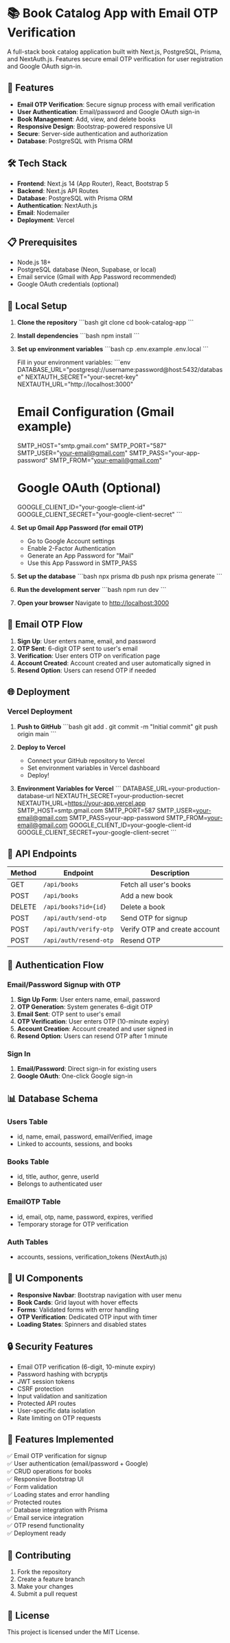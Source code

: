 # 📚 Book Catalog App with Email OTP Verification

A full-stack book catalog application built with Next.js, PostgreSQL, Prisma, and NextAuth.js. Features secure email OTP verification for user registration and Google OAuth sign-in.

## 🚀 Features

- **Email OTP Verification**: Secure signup process with email verification
- **User Authentication**: Email/password and Google OAuth sign-in
- **Book Management**: Add, view, and delete books
- **Responsive Design**: Bootstrap-powered responsive UI
- **Secure**: Server-side authentication and authorization
- **Database**: PostgreSQL with Prisma ORM

## 🛠️ Tech Stack

- **Frontend**: Next.js 14 (App Router), React, Bootstrap 5
- **Backend**: Next.js API Routes
- **Database**: PostgreSQL with Prisma ORM
- **Authentication**: NextAuth.js
- **Email**: Nodemailer
- **Deployment**: Vercel

## 📋 Prerequisites

- Node.js 18+ 
- PostgreSQL database (Neon, Supabase, or local)
- Email service (Gmail with App Password recommended)
- Google OAuth credentials (optional)

## 🔧 Local Setup

1. **Clone the repository**
   \`\`\`bash
   git clone <your-repo-url>
   cd book-catalog-app
   \`\`\`

2. **Install dependencies**
   \`\`\`bash
   npm install
   \`\`\`

3. **Set up environment variables**
   \`\`\`bash
   cp .env.example .env.local
   \`\`\`
   
   Fill in your environment variables:
   \`\`\`env
   DATABASE_URL="postgresql://username:password@host:5432/database"
   NEXTAUTH_SECRET="your-secret-key"
   NEXTAUTH_URL="http://localhost:3000"
   
   # Email Configuration (Gmail example)
   SMTP_HOST="smtp.gmail.com"
   SMTP_PORT="587"
   SMTP_USER="your-email@gmail.com"
   SMTP_PASS="your-app-password"
   SMTP_FROM="your-email@gmail.com"
   
   # Google OAuth (Optional)
   GOOGLE_CLIENT_ID="your-google-client-id"
   GOOGLE_CLIENT_SECRET="your-google-client-secret"
   \`\`\`

4. **Set up Gmail App Password (for email OTP)**
   - Go to Google Account settings
   - Enable 2-Factor Authentication
   - Generate an App Password for "Mail"
   - Use this App Password in SMTP_PASS

5. **Set up the database**
   \`\`\`bash
   npx prisma db push
   npx prisma generate
   \`\`\`

6. **Run the development server**
   \`\`\`bash
   npm run dev
   \`\`\`

7. **Open your browser**
   Navigate to [http://localhost:3000](http://localhost:3000)

## 📧 Email OTP Flow

1. **Sign Up**: User enters name, email, and password
2. **OTP Sent**: 6-digit OTP sent to user's email
3. **Verification**: User enters OTP on verification page
4. **Account Created**: Account created and user automatically signed in
5. **Resend Option**: Users can resend OTP if needed

## 🌐 Deployment

### Vercel Deployment

1. **Push to GitHub**
   \`\`\`bash
   git add .
   git commit -m "Initial commit"
   git push origin main
   \`\`\`

2. **Deploy to Vercel**
   - Connect your GitHub repository to Vercel
   - Set environment variables in Vercel dashboard
   - Deploy!

3. **Environment Variables for Vercel**
   \`\`\`
   DATABASE_URL=your-production-database-url
   NEXTAUTH_SECRET=your-production-secret
   NEXTAUTH_URL=https://your-app.vercel.app
   SMTP_HOST=smtp.gmail.com
   SMTP_PORT=587
   SMTP_USER=your-email@gmail.com
   SMTP_PASS=your-app-password
   SMTP_FROM=your-email@gmail.com
   GOOGLE_CLIENT_ID=your-google-client-id
   GOOGLE_CLIENT_SECRET=your-google-client-secret
   \`\`\`

## 📱 API Endpoints

| Method | Endpoint | Description |
|--------|----------|-------------|
| GET | `/api/books` | Fetch all user's books |
| POST | `/api/books` | Add a new book |
| DELETE | `/api/books?id={id}` | Delete a book |
| POST | `/api/auth/send-otp` | Send OTP for signup |
| POST | `/api/auth/verify-otp` | Verify OTP and create account |
| POST | `/api/auth/resend-otp` | Resend OTP |

## 🔐 Authentication Flow

### Email/Password Signup with OTP
1. **Sign Up Form**: User enters name, email, password
2. **OTP Generation**: System generates 6-digit OTP
3. **Email Sent**: OTP sent to user's email
4. **OTP Verification**: User enters OTP (10-minute expiry)
5. **Account Creation**: Account created and user signed in
6. **Resend Option**: Users can resend OTP after 1 minute

### Sign In
1. **Email/Password**: Direct sign-in for existing users
2. **Google OAuth**: One-click Google sign-in

## 📊 Database Schema

### Users Table
- id, name, email, password, emailVerified, image
- Linked to accounts, sessions, and books

### Books Table  
- id, title, author, genre, userId
- Belongs to authenticated user

### EmailOTP Table
- id, email, otp, name, password, expires, verified
- Temporary storage for OTP verification

### Auth Tables
- accounts, sessions, verification_tokens (NextAuth.js)

## 🎨 UI Components

- **Responsive Navbar**: Bootstrap navigation with user menu
- **Book Cards**: Grid layout with hover effects
- **Forms**: Validated forms with error handling
- **OTP Verification**: Dedicated OTP input with timer
- **Loading States**: Spinners and disabled states

## 🔒 Security Features

- Email OTP verification (6-digit, 10-minute expiry)
- Password hashing with bcryptjs
- JWT session tokens
- CSRF protection
- Input validation and sanitization
- Protected API routes
- User-specific data isolation
- Rate limiting on OTP requests

## 📝 Features Implemented

✅ Email OTP verification for signup  
✅ User authentication (email/password + Google)  
✅ CRUD operations for books  
✅ Responsive Bootstrap UI  
✅ Form validation  
✅ Loading states and error handling  
✅ Protected routes  
✅ Database integration with Prisma  
✅ Email service integration  
✅ OTP resend functionality  
✅ Deployment ready  

## 🤝 Contributing

1. Fork the repository
2. Create a feature branch
3. Make your changes
4. Submit a pull request

## 📄 License

This project is licensed under the MIT License.
